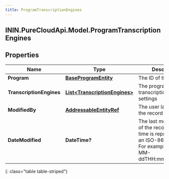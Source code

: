 ```yaml
---
title: ProgramTranscriptionEngines
---
```

## ININ.PureCloudApi.Model.ProgramTranscriptionEngines

## Properties

|Name | Type | Description | Notes|
|------------ | ------------- | ------------- | -------------|
| **Program** | [**BaseProgramEntity**](BaseProgramEntity.html) | The ID of the program | [optional] |
| **TranscriptionEngines** | [**List&lt;TranscriptionEngines&gt;**](TranscriptionEngines.html) | The program transcription engine settings | [optional] |
| **ModifiedBy** | [**AddressableEntityRef**](AddressableEntityRef.html) | The user last modified the record | [optional] |
| **DateModified** | **DateTime?** | The last modified date of the record. Date time is represented as an ISO-8601 string. For example: yyyy-MM-ddTHH:mm:ss[.mmm]Z | [optional] |
{: class="table table-striped"}


